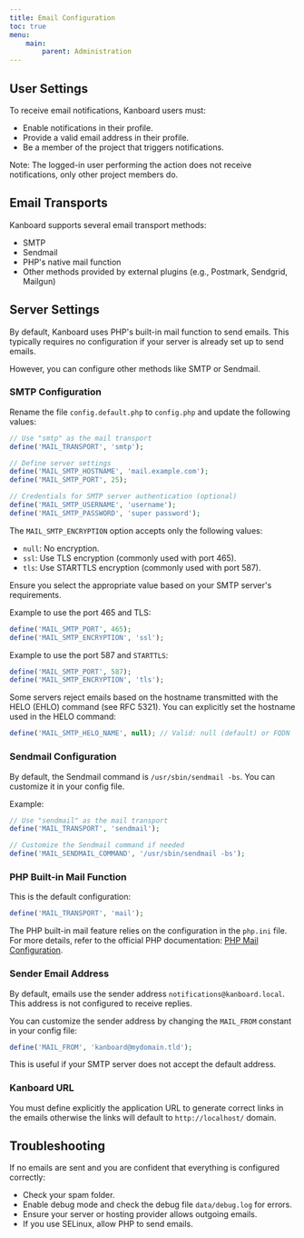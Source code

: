 ```yaml
---
title: Email Configuration
toc: true
menu:
    main:
        parent: Administration
---
```


## User Settings

To receive email notifications, Kanboard users must:

- Enable notifications in their profile.
- Provide a valid email address in their profile.
- Be a member of the project that triggers notifications.

Note: The logged-in user performing the action does not receive notifications, only other project members do.

## Email Transports

Kanboard supports several email transport methods:

- SMTP
- Sendmail
- PHP's native mail function
- Other methods provided by external plugins (e.g., Postmark, Sendgrid, Mailgun)

## Server Settings

By default, Kanboard uses PHP's built-in mail function to send emails. This typically requires no configuration if your server is already set up to send emails.

However, you can configure other methods like SMTP or Sendmail.

### SMTP Configuration

Rename the file `config.default.php` to `config.php` and update the following values:

```php
// Use "smtp" as the mail transport
define('MAIL_TRANSPORT', 'smtp');

// Define server settings
define('MAIL_SMTP_HOSTNAME', 'mail.example.com');
define('MAIL_SMTP_PORT', 25);

// Credentials for SMTP server authentication (optional)
define('MAIL_SMTP_USERNAME', 'username');
define('MAIL_SMTP_PASSWORD', 'super password');
```

The `MAIL_SMTP_ENCRYPTION` option accepts only the following values:

- `null`: No encryption.
- `ssl`: Use TLS encryption (commonly used with port 465).
- `tls`: Use STARTTLS encryption (commonly used with port 587).

Ensure you select the appropriate value based on your SMTP server's requirements.

Example to use the port 465 and TLS:

```php
define('MAIL_SMTP_PORT', 465);
define('MAIL_SMTP_ENCRYPTION', 'ssl');
```

Example to use the port 587 and `STARTTLS`:

```php
define('MAIL_SMTP_PORT', 587);
define('MAIL_SMTP_ENCRYPTION', 'tls');
```

Some servers reject emails based on the hostname transmitted with the HELO (EHLO) command (see RFC 5321). You can explicitly set the hostname used in the HELO command:

```php
define('MAIL_SMTP_HELO_NAME', null); // Valid: null (default) or FQDN
```

### Sendmail Configuration

By default, the Sendmail command is `/usr/sbin/sendmail -bs`. You can customize it in your config file.

Example:

```php
// Use "sendmail" as the mail transport
define('MAIL_TRANSPORT', 'sendmail');

// Customize the Sendmail command if needed
define('MAIL_SENDMAIL_COMMAND', '/usr/sbin/sendmail -bs');
```

### PHP Built-in Mail Function

This is the default configuration:

```php
define('MAIL_TRANSPORT', 'mail');
```

The PHP built-in mail feature relies on the configuration in the `php.ini` file. For more details, refer to the official PHP documentation: [PHP Mail Configuration](https://www.php.net/manual/en/mail.configuration.php).

### Sender Email Address

By default, emails use the sender address `notifications@kanboard.local`. This address is not configured to receive replies.

You can customize the sender address by changing the `MAIL_FROM` constant in your config file:

```php
define('MAIL_FROM', 'kanboard@mydomain.tld');
```

This is useful if your SMTP server does not accept the default address.

### Kanboard URL

You must define explicitly the application URL to generate correct links in the emails otherwise the links will default to `http://localhost/` domain.

## Troubleshooting

If no emails are sent and you are confident that everything is configured correctly:

- Check your spam folder.
- Enable debug mode and check the debug file `data/debug.log` for errors.
- Ensure your server or hosting provider allows outgoing emails.
- If you use SELinux, allow PHP to send emails.
